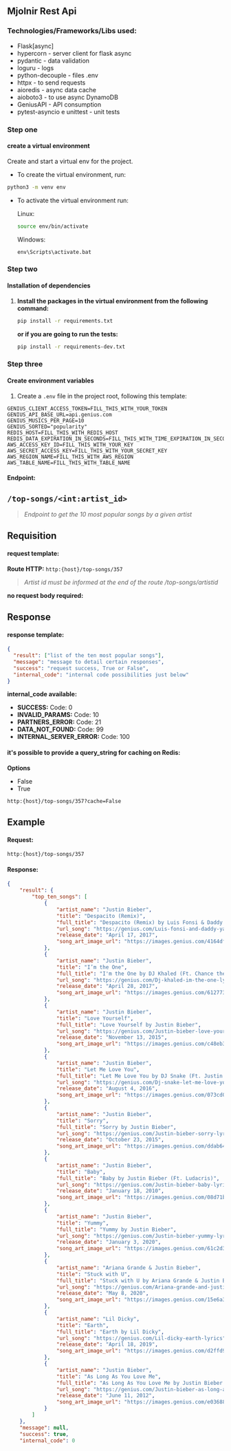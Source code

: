 ## Mjolnir Rest Api

### **Technologies/Frameworks/Libs used:**

- Flask[async]
- hypercorn - server client for flask async
- pydantic - data validation
- loguru - logs
- python-decouple - files .env
- httpx - to send requests
- aioredis - async data cache
- aioboto3 - to use async DynamoDB
- GeniusAPI - API consumption
- pytest-asyncio e unittest - unit tests

### Step one
#### create a virtual environment
Create and start a virtual env for the project. 

- To create the virtual environment, run:
```bash
python3 -m venv env
```
- To activate the virtual environment run:

    Linux:
    ```bash
    source env/bin/activate
    ```
    Windows:
    ```shell
    env\Scripts\activate.bat
    ```

### Step two
#### Installation of dependencies
1. __Install the packages in the virtual environment from the following command:__
    
    ```bash
    pip install -r requirements.txt
    ```  
    __or if you are going to run the tests:__
    ```bash
    pip install -r requirements-dev.txt
    ``` 

### Step three
#### Create environment variables

1. Create a `.env` file in the project root, following this template:

~~~
GENIUS_CLIENT_ACCESS_TOKEN=FILL_THIS_WITH_YOUR_TOKEN
GENIUS_API_BASE_URL=api.genius.com
GENIUS_MUSICS_PER_PAGE=10
GENIUS_SORTED="popularity"
REDIS_HOST=FILL_THIS_WITH_REDIS_HOST
REDIS_DATA_EXPIRATION_IN_SECONDS=FILL_THIS_WITH_TIME_EXPIRATION_IN_SECONDS
AWS_ACCESS_KEY_ID=FILL_THIS_WITH_YOUR_KEY
AWS_SECRET_ACCESS_KEY=FILL_THIS_WITH_YOUR_SECRET_KEY
AWS_REGION_NAME=FILL_THIS_WITH_AWS_REGION
AWS_TABLE_NAME=FILL_THIS_WITH_TABLE_NAME
~~~

#### **Endpoint:**

## `/top-songs/<int:artist_id>`

> _Endpoint to get the 10 most popular songs by a given artist_

## Requisition

#### **request template:**

**Route HTTP:** `http:{host}/top-songs/357`

> _Artist id must be informed at the end of the route /top-songs/artistid_

**no request body required:**

## Response

#### **response template:**

```json
{
  "result": ["list of the ten most popular songs"],
  "message": "message to detail certain responses",
  "success": "request success, True or False",
  "internal_code": "internal code possibilities just below"
}
```

**internal_code available:**

- **SUCCESS:**
  Code: 0
- **INVALID_PARAMS:**
  Code: 10
- **PARTNERS_ERROR:**
  Code: 21
- **DATA_NOT_FOUND:**
  Code: 99
- **INTERNAL_SERVER_ERROR:**
  Code: 100

#### **it's possible to provide a query_string for caching on Redis:**

**Options**

- False
- True

`http:{host}/top-songs/357?cache=False`

## Example

#### Request:

`http:{host}/top-songs/357`

#### Response:

```json
{
    "result": {
        "top_ten_songs": [
            {
                "artist_name": "Justin Bieber",
                "title": "Despacito (Remix)",
                "full_title": "Despacito (Remix) by Luis Fonsi & Daddy Yankee (Ft. Justin Bieber)",
                "url_song": "https://genius.com/Luis-fonsi-and-daddy-yankee-despacito-remix-lyrics",
                "release_date": "April 17, 2017",
                "song_art_image_url": "https://images.genius.com/4164dff756ddd455675789bd67fe5f1a.1000x1000x1.png"
            },
            {
                "artist_name": "Justin Bieber",
                "title": "I’m the One",
                "full_title": "I'm the One by DJ Khaled (Ft. Chance the Rapper, Justin Bieber, Lil Wayne & Quavo)",
                "url_song": "https://genius.com/Dj-khaled-im-the-one-lyrics",
                "release_date": "April 28, 2017",
                "song_art_image_url": "https://images.genius.com/6127733e5dbc43f75fcbf1b92e48a068.1000x1000x1.png"
            },
            {
                "artist_name": "Justin Bieber",
                "title": "Love Yourself",
                "full_title": "Love Yourself by Justin Bieber",
                "url_song": "https://genius.com/Justin-bieber-love-yourself-lyrics",
                "release_date": "November 13, 2015",
                "song_art_image_url": "https://images.genius.com/c48eb30caab693c9a80f49610e2ddb24.1000x1000x1.png"
            },
            {
                "artist_name": "Justin Bieber",
                "title": "Let Me Love You",
                "full_title": "Let Me Love You by DJ Snake (Ft. Justin Bieber)",
                "url_song": "https://genius.com/Dj-snake-let-me-love-you-lyrics",
                "release_date": "August 4, 2016",
                "song_art_image_url": "https://images.genius.com/073cd0dbdf330c416680c3705d09270a.1000x1000x1.jpg"
            },
            {
                "artist_name": "Justin Bieber",
                "title": "Sorry",
                "full_title": "Sorry by Justin Bieber",
                "url_song": "https://genius.com/Justin-bieber-sorry-lyrics",
                "release_date": "October 23, 2015",
                "song_art_image_url": "https://images.genius.com/ddab64aa5e55030c98e4979aef0bea20.1000x1000x1.png"
            },
            {
                "artist_name": "Justin Bieber",
                "title": "Baby",
                "full_title": "Baby by Justin Bieber (Ft. Ludacris)",
                "url_song": "https://genius.com/Justin-bieber-baby-lyrics",
                "release_date": "January 18, 2010",
                "song_art_image_url": "https://images.genius.com/08d71b1c1d0ecb9c572f210a1054a091.1000x1000x1.png"
            },
            {
                "artist_name": "Justin Bieber",
                "title": "Yummy",
                "full_title": "Yummy by Justin Bieber",
                "url_song": "https://genius.com/Justin-bieber-yummy-lyrics",
                "release_date": "January 3, 2020",
                "song_art_image_url": "https://images.genius.com/61c2d3aa55989ff06133493a22c5516a.1000x1000x1.png"
            },
            {
                "artist_name": "Ariana Grande & Justin Bieber",
                "title": "Stuck with U",
                "full_title": "Stuck with U by Ariana Grande & Justin Bieber",
                "url_song": "https://genius.com/Ariana-grande-and-justin-bieber-stuck-with-u-lyrics",
                "release_date": "May 8, 2020",
                "song_art_image_url": "https://images.genius.com/15e6a3512e6b2196a70701d65d648267.1000x1000x1.png"
            },
            {
                "artist_name": "Lil Dicky",
                "title": "Earth",
                "full_title": "Earth by Lil Dicky",
                "url_song": "https://genius.com/Lil-dicky-earth-lyrics",
                "release_date": "April 18, 2019",
                "song_art_image_url": "https://images.genius.com/d2ffd9d11a2feaeabc74905deeb6bc90.1000x1000x1.png"
            },
            {
                "artist_name": "Justin Bieber",
                "title": "As Long As You Love Me",
                "full_title": "As Long As You Love Me by Justin Bieber (Ft. Big Sean)",
                "url_song": "https://genius.com/Justin-bieber-as-long-as-you-love-me-lyrics",
                "release_date": "June 11, 2012",
                "song_art_image_url": "https://images.genius.com/e03688b4a1a566ce88283e682bdb95e4.1000x1000x1.jpg"
            }
        ]
    },
    "message": null,
    "success": true,
    "internal_code": 0
```
